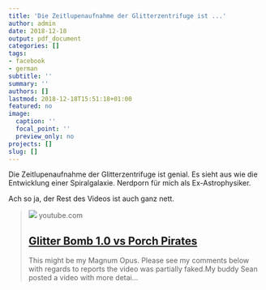 ```yaml
---
title: 'Die Zeitlupenaufnahme der Glitterzentrifuge ist ...'
author: admin
date: 2018-12-18
output: pdf_document
categories: []
tags:
- facebook
- german
subtitle: ''
summary: ''
authors: []
lastmod: 2018-12-18T15:51:18+01:00
featured: no
image:
  caption: ''
  focal_point: ''
  preview_only: no
projects: []
slug: []
---
```

Die Zeitlupenaufnahme der Glitterzentrifuge ist genial. Es sieht aus wie die Entwicklung einer Spiralgalaxie. Nerdporn für mich als Ex-Astrophysiker.

Ach so ja, der Rest des Videos ist auch ganz nett.
> [![](https://i.ytimg.com/vi/xoxhDk-hwuo/maxresdefault.jpg)](https://www.youtube.com/watch?v=xoxhDk-hwuo)
> youtube.com
> ## [Glitter Bomb 1.0 vs Porch Pirates](https://www.youtube.com/watch?v=xoxhDk-hwuo)
>
>This might be my Magnum Opus. Please see my comments below with regards to reports the video was partially faked.My buddy Sean posted a video with more detai...

